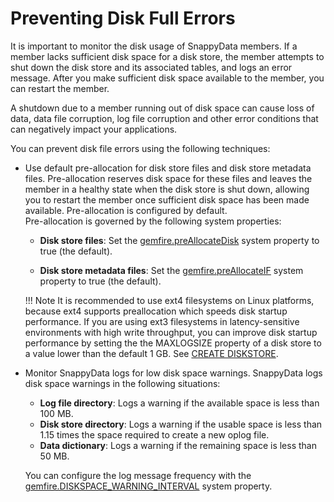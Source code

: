 # Preventing Disk Full Errors

It is important to monitor the disk usage of SnappyData members. If a member lacks sufficient disk space for a disk store, the member attempts to shut down the disk store and its associated tables, and logs an error message. After you make sufficient disk space available to the member, you can restart the member. 
<!--(See <a href="#concept_83A53C7C767442578F2A4CF50E4A224E__memberstartupddreplay" class="xref">Member Startup Problems</a>.)
-->
A shutdown due to a member running out of disk space can cause loss of data, data file corruption, log file corruption and other error conditions that can negatively impact your applications.

You can prevent disk file errors using the following techniques:

* Use default pre-allocation for disk store files and disk store metadata files. Pre-allocation reserves disk space for these files and leaves the member in a healthy state when the disk store is shut down, allowing you to restart the member once sufficient disk space has been made available. Pre-allocation is configured by default.
</br>Pre-allocation is governed by the following system properties:

	- **Disk store files**: Set the <a href="reference/configuration/ConnectionAttributes.html#jdbc_connection_attributes__preallocatedisk" class="xref">gemfire.preAllocateDisk</a> system property to true (the default).

	- **Disk store metadata files**: Set the <a href="reference/configuration/ConnectionAttributes.html#jdbc_connection_attributes__preallocateif" class="xref">gemfire.preAllocateIF</a> system property to true (the default).

	!!! Note
 		It is recommended to use ext4 filesystems on Linux platforms, because ext4 supports preallocation which speeds disk startup performance. If you are using ext3 filesystems in latency-sensitive environments with high write throughput, you can improve disk startup performance by setting the the MAXLOGSIZE property of a disk store to a value lower than the default 1 GB. See [CREATE DISKSTORE](#).</p>

* Monitor SnappyData logs for low disk space warnings. SnappyData logs disk space warnings in the following situations:

    -   **Log file directory**: Logs a warning if the available space is less than 100 MB.
    -   **Disk store directory**: Logs a warning if the usable space is less than 1.15 times the space required to create a new oplog file.
    -   **Data dictionary**: Logs a warning if the remaining space is less than 50 MB.

    You can configure the log message frequency with the <a href="reference/configuration/ConnectionAttributes.html#jdbc_connection_attributes__diskspace-warning-interval" class="xref">gemfire.DISKSPACE\_WARNING\_INTERVAL</a> system property.
